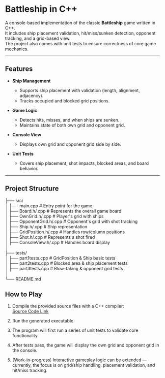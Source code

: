 # Battleship in C++

A console-based implementation of the classic **Battleship** game written in C++.  
It includes ship placement validation, hit/miss/sunken detection, opponent tracking, and a grid-based view.  
The project also comes with unit tests to ensure correctness of core game mechanics.

---

## Features
- **Ship Management**  
  - Supports ship placement with validation (length, alignment, adjacency).  
  - Tracks occupied and blocked grid positions.

- **Game Logic**  
  - Detects hits, misses, and when ships are sunken.  
  - Maintains state of both own grid and opponent grid.  

- **Console View**  
  - Displays own grid and opponent grid side by side.  

- **Unit Tests**  
  - Covers ship placement, shot impacts, blocked areas, and board behavior.

---

## Project Structure
├── src/<br>
│ ├── main.cpp # Entry point for the game<br>
│ ├── Board.h/.cpp # Represents the overall game board<br>
│ ├── OwnGrid.h/.cpp # Player's grid with ships<br>
│ ├── OpponentGrid.h/.cpp # Opponent's grid with shot tracking<br>
│ ├── Ship.h/.cpp # Ship representation<br>
│ ├── GridPosition.h/.cpp # Handles row/column positions<br>
│ ├── Shot.h/.cpp # Represents a shot fired<br>
│ ├── ConsoleView.h/.cpp # Handles board display<br>
│<br>
├── tests/<br>
│ ├── part1tests.cpp # GridPosition & Ship basic tests<br>
│ ├── part2tests.cpp # Blocked area & ship placement tests<br>
│ ├── part3tests.cpp # Blow-taking & opponent grid tests<br>
│<br>
└── README.md<br>

## How to Play

1. Compile the provided source files with a C++ compiler:  
   [Source Code Link]([https://github.com/DheerajSwaroopSaligramaMahesh/Advanced_Programming_Techniques-Battleship/tree/main/src](https://github.com/DheerajSwaroopSaligramaMahesh/Advanced_Programming_Techniques-Battleship/tree/main/Battleship/myCode))

2. Run the generated executable.

3. The program will first run a series of unit tests to validate core functionality.

4. After tests pass, the game will display the own grid and opponent grid in the console.

5. (Work-in-progress) Interactive gameplay logic can be extended — currently, the focus is on grid/ship handling, placement validation, and hit/miss tracking.

